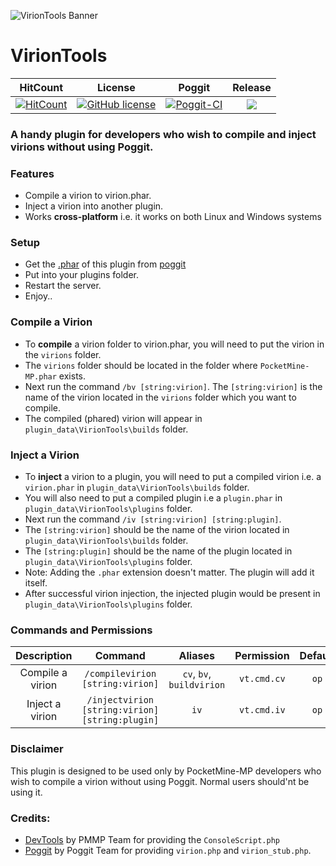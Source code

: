 ![VirionTools Banner](https://github.com/JackMD/VirionTools/blob/master/meta/VirionTools.png)
# VirionTools

| HitCount | License | Poggit | Release |
|:--:|:--:|:--:|:--:|
|[![HitCount](http://hits.dwyl.io/JackMD/VirionTools.svg)](http://hits.dwyl.io/JackMD/VirionTools)|[![GitHub license](https://img.shields.io/github/license/JackMD/VirionTools.svg)](https://github.com/JackMD/VirionTools/blob/master/LICENSE)|[![Poggit-CI](https://poggit.pmmp.io/ci.shield/JackMD/VirionTools/VirionTools)](https://poggit.pmmp.io/ci/JackMD/VirionTools/VirionTools)|[![](https://poggit.pmmp.io/shield.state/VirionTools)](https://poggit.pmmp.io/p/VirionTools)|

### A handy plugin for developers who wish to compile and inject virions without using Poggit. 

### Features

- Compile a virion to virion.phar.
- Inject a virion into another plugin.
- Works **cross-platform** i.e. it works on both Linux and Windows systems

### Setup

- Get the [.phar](https://poggit.pmmp.io/ci/JackMD/VirionTools/VirionTools) of this plugin from [poggit](https://poggit.pmmp.io/ci/JackMD/VirionTools/VirionTools)
- Put into your plugins folder.
- Restart the server.
- Enjoy..

### Compile a Virion

- To **compile** a virion folder to virion.phar, you will need to put the virion in the `virions` folder.
- The `virions` folder should be located in the folder where `PocketMine-MP.phar` exists.
- Next run the command `/bv [string:virion]`. The `[string:virion]` is the name of the virion located in the `virions` folder which you want to compile.
- The compiled (phared) virion will appear in `plugin_data\VirionTools\builds` folder.

### Inject a Virion

- To **inject** a virion to a plugin, you will need to put a compiled virion i.e. a `virion.phar` in `plugin_data\VirionTools\builds` folder.
- You will also need to put a compiled plugin i.e a `plugin.phar` in `plugin_data\VirionTools\plugins` folder.
- Next run the command `/iv [string:virion] [string:plugin]`. 
- The `[string:virion]` should be the name of the virion located in `plugin_data\VirionTools\builds` folder. 
- The `[string:plugin]` should be the name of the plugin located in `plugin_data\VirionTools\plugins` folder.
- Note: Adding the `.phar` extension doesn't matter. The plugin will add it itself.
- After successful virion injection, the injected plugin would be present in `plugin_data\VirionTools\plugins` folder.

### Commands and Permissions

|Description|Command|Aliases|Permission|Default|
|:--:|:--:|:--:|:--:|:--:|
|Compile a virion|`/compilevirion [string:virion]`|`cv`, `bv`, `buildvirion`|`vt.cmd.cv`|`op`|
|Inject a virion|`/injectvirion [string:virion] [string:plugin]`|`iv`|`vt.cmd.iv`|`op`|

### Disclaimer

This plugin is designed to be used only by PocketMine-MP developers who wish to compile a virion without using Poggit. Normal users should'nt be using it.

### Credits:

- [DevTools](https://poggit.pmmp.io/p/DevTools/1.13.0) by PMMP Team for providing the `ConsoleScript.php`
- [Poggit](https://poggit.pmmp.io) by Poggit Team for providing `virion.php` and `virion_stub.php`.
